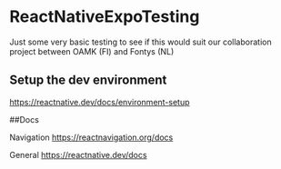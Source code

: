 # ReactNativeExpoTesting
Just some very basic testing to see if this would suit our collaboration project between OAMK (FI) and Fontys (NL)


## Setup the dev environment
https://reactnative.dev/docs/environment-setup

##Docs

Navigation https://reactnavigation.org/docs

General https://reactnative.dev/docs
